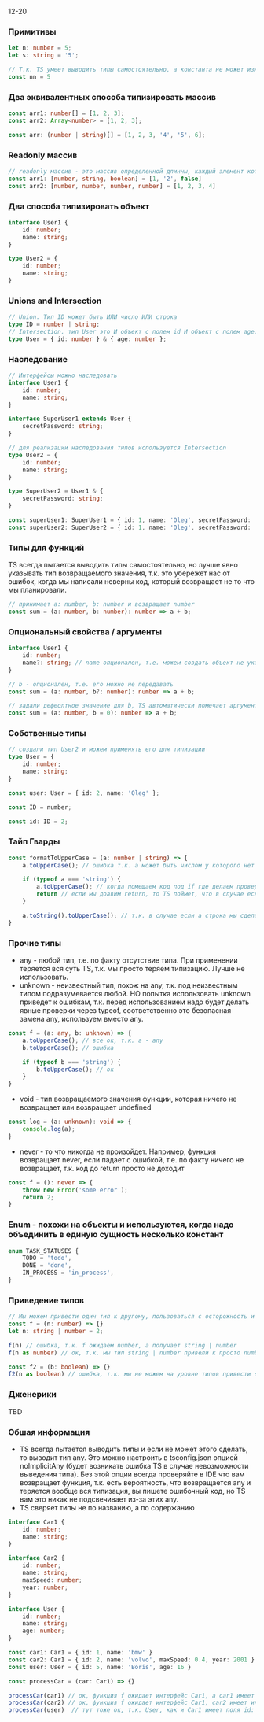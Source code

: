 12-20
### Примитивы
```typescript
let n: number = 5;
let s: string = '5';

// Т.к. TS умеет выводить типы самостоятельно, а константа не может изменится, то типизировать константы примитивы смыслы нет
const nn = 5
```

### Два эквивалентных способа типизировать массив
```typescript
const arr1: number[] = [1, 2, 3];
const arr2: Array<number> = [1, 2, 3];

const arr: (number | string)[] = [1, 2, 3, '4', '5', 6];
```

### Readonly массив
```typescript
// readonly массив - это массив определенной длинны, каждый элемент которого имеет свой отдельный тип
const arr1: [number, string, boolean] = [1, '2', false]
const arr2: [number, number, number, number] = [1, 2, 3, 4]
```

### Два способа типизировать объект
```typescript
interface User1 {
    id: number;
    name: string;
}

type User2 = {
    id: number;
    name: string;
}
```

### Unions and Intersection
```typescript
// Union. Тип ID может быть ИЛИ число ИЛИ строка
type ID = number | string;
// Intersection. тип User это И объект с полем id И объект с полем age. Т.е. в результате это объект с двумя полями - id и age.
type User = { id: number } & { age: number };
```

### Наследование
```typescript
// Интерфейсы можно наследовать
interface User1 {
    id: number;
    name: string;
}

interface SuperUser1 extends User {
    secretPassword: string;
}

// для реализации наследования типов используется Intersection
type User2 = {
    id: number;
    name: string;
}

type SuperUser2 = User1 & {
    secretPassword: string;
}

const superUser1: SuperUser1 = { id: 1, name: 'Oleg', secretPassword: '123' };
const superUser2: SuperUser2 = { id: 1, name: 'Oleg', secretPassword: '123' };
```

### Типы для функций
TS всегда пытается выводить типы самостоятельно, но лучше явно указывать тип возвращаемого значения, т.к. это убережет нас от ошибок, когда мы написали неверны код, который возвращает не то что мы планировали.
```typescript
// принимает a: number, b: number и возвращает number
const sum = (a: number, b: number): number => a + b;
```

### Опциональный свойства / аргументы
```typescript
interface User1 {
    id: number;
    name?: string; // name опционален, т.е. можем создать объект не указывая name
}

// b - опционален, т.е. его можно не передавать
const sum = (a: number, b?: number): number => a + b;

// задали дефеолтное значение для b, TS автоматически помечает аргументы с дефолтным значением как опциональные, а также сам выводит тип number исходя из дефолтного значения (typeof 0 === 'number')
const sum = (a: number, b = 0): number => a + b;
```

### Собственные типы
```typescript
// создали тип User2 и можем применять его для типизации
type User = {
    id: number;
    name: string;
}

const user: User = { id: 2, name: 'Oleg' };

const ID = number;

const id: ID = 2;
```

### Тайп Гварды
```typescript
const formatToUpperCase = (a: number | string) => {
    a.toUpperCase(); // ошибка т.к. a может быть числом у которого нет метода toUpperCase

    if (typeof a === 'string') {
        a.toUpperCase(); // когда помещаем код под if где делаем проверку на тип срабатывает Тайп Гвард, т.е. TS понимает, что тут из двух типов (number | string) остался только один - string
        return // если мы доавим return, то TS поймет, что в случае если typeof a === 'string', то код ниже исполнятся не будет, а значит a ниже будет типа number
    }

    a.toString().toUpperCase(); // т.к. в случае если a строка мы сделали return из функции и сюда не дошли, TS корректно понимает что у нас тут тип number
}
```

### Прочие типы
- any - любой тип, т.е. по факту отсутствие типа. При применении теряется вся суть TS, т.к. мы просто теряем типизацию. Лучше не использовать.
- unknown - неизвестный тип, похож на any, т.к. под неизвестным типом подразумевается любой. НО попытка использовать unknown приведет к ошибкам, т.к. перед использованием надо будет делать явные проверки через typeof, соответственно это безопасная замена any, используем вместо any.
```typescript
const f = (a: any, b: unknown) => {
    a.toUpperCase(); // все ок, т.к. a - any
    b.toUpperCase(); // ошибка

    if (typeof b === 'string') {
        b.toUpperCase(); // ок
    }
}
```
- void - тип возвращаемого значения функции, которая ничего не возвращает или возвращает undefined
```typescript
const log = (a: unknown): void => {
    console.log(a);
}
```
- never - то что никогда не произойдет. Например, функция возвращает never, если падает с ошибкой, т.е. по факту ничего не возвращает, т.к. код до return просто не доходит
```typescript
const f = (): never => {
    throw new Error('some error');
    return 2;
}
```

### Enum - похожи на объекты и используются, когда надо объединить в единую сущность несколько констант
```typescript
enum TASK_STATUSES {
    TODO = 'todo',
    DONE = 'done',
    IN_PROCESS = 'in_process',
}
```

### Приведение типов
```typescript
// Мы можем привести один тип к другому, пользоваться с осторожность и когда явно знаем зачем это делать.
const f = (n: number) => {}
let n: string | number = 2;

f(n) // ошибка, т.к. f ожидаем number, а получает string | number
f(n as number) // ок, т.к. мы тип string | number привели к просто number

const f2 = (b: boolean) => {}
f2(n as boolean) // ошибка, т.к. мы не можем на уровне типов привести string | number к boolean. Т.е. as может приводить к одному типу из возможных, а не вообще к любому
```

### Дженерики
TBD

### Обшая информация
- TS всегда пытается выводить типы и если не может этого сделать, то выводит тип any. Это можно настроить в tsconfig.json опцией noImplicitAny (будет возникать ошибка TS в случае невозможности выведения типа). Без этой опции всегда проверяйте в IDE что вам возвращает функция, т.к. есть вероятность, что возвращается any и теряется вообще вся типизация, вы пишете ошибочный код, но TS вам это никак не подсвечивает из-за этих any.
- TS сверяет типы не по названию, а по содержанию
```typescript
interface Car1 {
    id: number;
    name: string;
}

interface Car2 {
    id: number;
    name: string;
    maxSpeed: number;
    year: number;
}

interface User {
    id: number;
    name: string;
    age: number;
}

const car1: Car1 = { id: 1, name: 'bmw' }
const car2: Car1 = { id: 2, name: 'volvo', maxSpeed: 0.4, year: 2001 }
const user: User = { id: 5, name: 'Boris', age: 16 }

const processCar = (car: Car1) => {}

processCar(car1) // ок, функция f ожидает интерфейс Car1, а car1 имеет как раз его
processCar(car2) // ок, функция f ожидает интерфейс Car1, car2 имеет интерфейс Car2, НО сверка идет по значениям. Т.е. сверяется не названия интерфейсов  'Car1' !== 'Car2', а названия и типы полей. Car1 - имеет поля id: number и name: string и такие же поля есть у Car2, поэтому все ок.
processCar(user)  // тут тоже ок, т.к. User, как и Car1 имеет поля id: number и name: string
```
